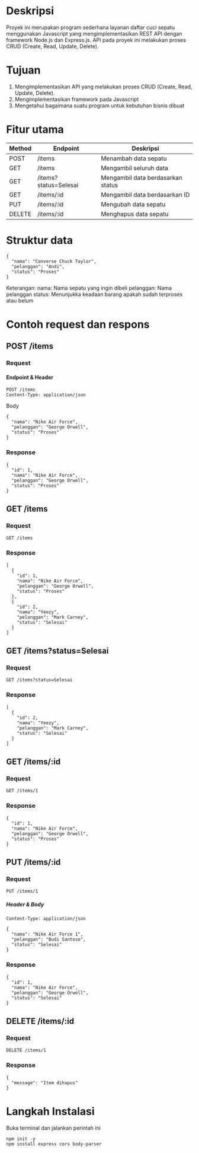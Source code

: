 # Deskripsi
Proyek ini merupakan program sederhana layanan daftar cuci sepatu menggunakan Javascript yang mengimplementasikan REST API dengan framework Node.js dan Express.js. API pada proyek ini melakukan proses CRUD (Create, Read, Update, Delete). 

# Tujuan
1. Mengimplementasikan API yang melakukan proses CRUD (Create, Read, Update, Delete).
2. Mengimplementasikan framework pada Javascript
3. Mengetahui bagaimana suatu program untuk kebutuhan bisnis dibuat

# Fitur utama
| Method        | Endpoint               | Deskripsi    |
| ------------- | -------------          | ------------ |
| POST          | /items                 | Menambah data sepatu |
| GET           | /items                 | Mengambil seluruh data |
| GET           | /items?status=Selesai  | Mengambil data berdasarkan status |
| GET           | /items/:id             | Mengambil data berdasarkan ID |
| PUT           | /items/:id             | Mengubah data sepatu |
| DELETE        | /items/:id             | Menghapus data sepatu |

# Struktur data
```
{
  "nama": "Converse Chuck Taylor",
  "pelanggan": "Andi",
  "status": "Proses"
}
```
Keterangan:
nama: Nama sepatu yang ingin dibeli
pelanggan: Nama pelanggan
status: Menunjukka keadaan barang apakah sudah terproses atau belum

# Contoh request dan respons
## POST /items

### Request

#### Endpoint & Header
```
POST /items
Content-Type: application/json
```

Body
```
{
  "nama": "Nike Air Force",
  "pelanggan": "George Orwell",
  "status": "Proses"
}
```

### Response
```
{
  "id": 1,
  "nama": "Nike Air Force",
  "pelanggan": "George Orwell",
  "status": "Proses"
}

```

## GET /items
### Request
```
GET /items
```

### Response
```
[
  {
    "id": 1,
    "nama": "Nike Air Force",
    "pelanggan": "George Orwell",
    "status": "Proses"
  },
  {
    "id": 2,
    "nama": "Yeezy",
    "pelanggan": "Mark Carney",
    "status": "Selesai"
  }
]

```

## GET /items?status=Selesai
### Request
```
GET /items?status=Selesai
```

### Response
```
[
  {
    "id": 2,
    "nama": "Yeezy",
    "pelanggan": "Mark Carney",
    "status": "Selesai"
  }
]

```

## GET /items/:id
### Request
```
GET /items/1
```

### Response
```
{
  "id": 1,
  "nama": "Nike Air Force",
  "pelanggan": "George Orwell",
  "status": "Proses"
}
```

## PUT /items/:id
### Request
```
PUT /items/1
```
##### Header & Body
```
Content-Type: application/json

{
  "nama": "Nike Air Force 1",
  "pelanggan": "Budi Santoso",
  "status": "Selesai"
}
```

### Response
```
{
  "id": 1,
  "nama": "Nike Air Force",
  "pelanggan": "George Orwell",
  "status": "Selesai"
}
```

## DELETE /items/:id
### Request
```
DELETE /items/1

```

### Response
```
{
  "message": "Item dihapus"
}

```

# Langkah Instalasi
Buka terminal dan jalankan perintah ini
```
npm init -y
npm install express cors body-parser
```

